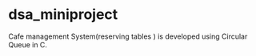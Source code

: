 # dsa_miniproject
Cafe management System(reserving tables ) is developed using Circular Queue in C.
